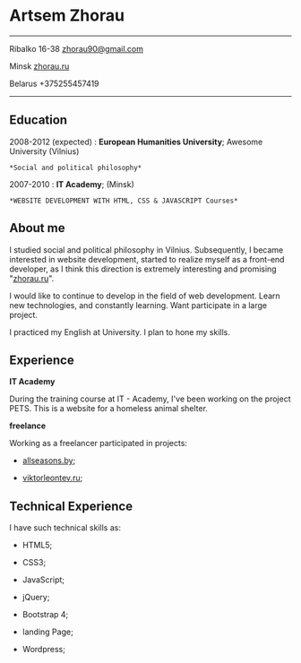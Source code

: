 Artsem Zhorau
============

-------------------     ----------------------------
Ribalko 16-38                     zhorau90@gmail.com


Minsk                          [zhorau.ru](https://zhorau.ru)


Belarus                                +375255457419
-------------------     ----------------------------

Education
---------

2008-2012 (expected)
:   **European Humanities University**; Awesome University (Vilnius)

    *Social and political philosophy*

2007-2010
:   **IT Academy**; (Minsk)

    *WEBSITE DEVELOPMENT WITH HTML, CSS & JAVASCRIPT Courses*

About me
----------

I studied social and political philosophy in Vilnius. Subsequently, I became interested in website development, started to realize myself as a front-end developer, as I think this direction is extremely interesting and promising "[zhorau.ru](zhorau.ru)".

I would like to continue to develop in the field of web development. Learn new technologies, and constantly learning. Want participate in a large project.

I practiced my English at University. I plan to hone my skills.


Experience
----------

**IT Academy**

During the training course at IT - Academy, I've been working on the project PETS. This is a website for a homeless animal shelter.

**freelance**

Working as a freelancer participated in projects:

 * [allseasons.by](https://allseasons.by);

 * [viktorleontev.ru](https://viktorleontev.ru);

Technical Experience
--------------------

I have such technical skills as:

 * HTML5;

 * CSS3;

 * JavaScript;

 * jQuery;

 * Bootstrap 4;

 * landing Page;

 * Wordpress;
